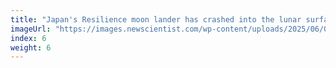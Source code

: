 ```yaml
---
title: "Japan's Resilience moon lander has crashed into the lunar surface"
imageUrl: "https://images.newscientist.com/wp-content/uploads/2025/06/06105855/SEI_254502810.jpg?width=788"
index: 6
weight: 6
---
```

